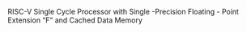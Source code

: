 RISC-V Single Cycle Processor with Single -Precision Floating - Point Extension “F” and Cached Data Memory
